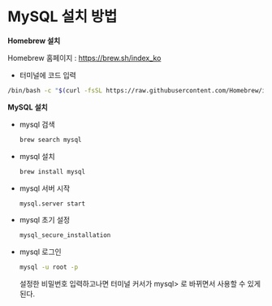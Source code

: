 # MySQL 설치 방법



**Homebrew 설치**

Homebrew 홈페이지 : https://brew.sh/index_ko

* 터미널에 코드 입력

~~~bash
/bin/bash -c "$(curl -fsSL https://raw.githubusercontent.com/Homebrew/install/HEAD/install.sh)"
~~~



**MySQL 설치**

* mysql 검색

  ~~~bash
  brew search mysql
  ~~~

* mysql 설치

  ~~~bash
  brew install mysql
  ~~~

* mysql 서버 시작

  ~~~bash
  mysql.server start
  ~~~

* mysql 초기 설정

  ~~~bash
  mysql_secure_installation
  ~~~

* mysql 로그인

  ~~~bash
  mysql -u root -p
  ~~~

  설정한 비밀번호 입력하고나면 터미널 커서가 mysql> 로 바뀌면서 사용할 수 있게 된다.